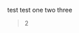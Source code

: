 test test one two three

> 2

<template>
    <!-- <plat-button type="primary">Click me</plat-button> -->
    <van-button>test van-button</van-button>
</template>

<template>
	<!-- <plat-button type="primary">Click me</plat-button> -->
  <el-button @click="test">测试element组件按需引入 and click</el-button>

<plat-search-item></plat-search-item>
</template>

<script>
export default {
  data(){
    return {
      content:'test'
    }
  },
  mounted() {
    console.log('test')
    // this.$notice({
    //     title: '提示',
    //     content: this.content,
    //     duration: 3
    // })
  },
  methods: {
    test() {
      // this.$notice({title:'测试点击toast',content: this.content,duration:5)
      }
  }
}
</script>
